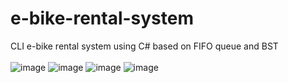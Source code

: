 # e-bike-rental-system
CLI e-bike rental system using C# based on FIFO queue and BST
<br></br>
![image](https://user-images.githubusercontent.com/78086845/134281258-7318c42c-6a54-4d5b-b394-caac64495d54.png)
![image](https://user-images.githubusercontent.com/78086845/134281322-d68b61b5-f447-471f-9570-9f99199b7afa.png)
![image](https://user-images.githubusercontent.com/78086845/134281333-7df6c0db-b3cf-4f16-ac74-629a11e4b124.png)
![image](https://user-images.githubusercontent.com/78086845/134281343-d12ea1c3-2bc8-41fb-8375-8d70940513f2.png)
